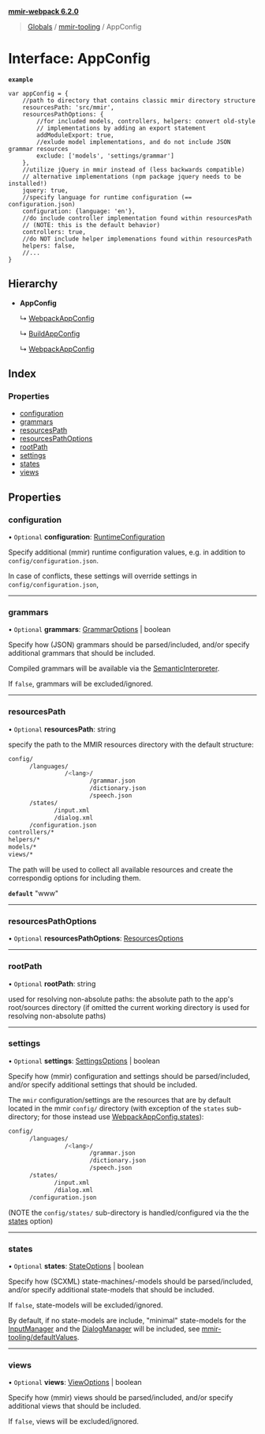 **[mmir-webpack 6.2.0](../README.md)**

> [Globals](../README.md) / [mmir-tooling](../modules/mmir_tooling.md) / AppConfig

# Interface: AppConfig

**`example`** 
```
var appConfig = {
	//path to directory that contains classic mmir directory structure
	resourcesPath: 'src/mmir',
	resourcesPathOptions: {
		//for included models, controllers, helpers: convert old-style
		// implementations by adding an export statement
		addModuleExport: true,
		//exlude model implementations, and do not include JSON grammar resources
		exclude: ['models', 'settings/grammar']
	},
	//utilize jQuery in mmir instead of (less backwards compatible)
	// alternative implementations (npm package jquery needs to be installed!)
	jquery: true,
	//specify language for runtime configuration (== configuration.json)
	configuration: {language: 'en'},
	//do include controller implementation found within resourcesPath
	// (NOTE: this is the default behavior)
	controllers: true,
	//do NOT include helper implemenations found within resourcesPath
	helpers: false,
	//...
}
```

## Hierarchy

* **AppConfig**

  ↳ [WebpackAppConfig](mmir_webpack.webpackappconfig.md)

  ↳ [BuildAppConfig](mmir_tooling.buildappconfig.md)

  ↳ [WebpackAppConfig](mmir_webpack.webpackappconfig.md)

## Index

### Properties

* [configuration](mmir_tooling.appconfig.md#configuration)
* [grammars](mmir_tooling.appconfig.md#grammars)
* [resourcesPath](mmir_tooling.appconfig.md#resourcespath)
* [resourcesPathOptions](mmir_tooling.appconfig.md#resourcespathoptions)
* [rootPath](mmir_tooling.appconfig.md#rootpath)
* [settings](mmir_tooling.appconfig.md#settings)
* [states](mmir_tooling.appconfig.md#states)
* [views](mmir_tooling.appconfig.md#views)

## Properties

### configuration

• `Optional` **configuration**: [RuntimeConfiguration](mmir_tooling.runtimeconfiguration.md)

Specify additional (mmir) runtime configuration values,
e.g. in addition to `config/configuration.json`.

In case of conflicts, these settings will override settings in
`config/configuration.json`,

___

### grammars

• `Optional` **grammars**: [GrammarOptions](mmir_tooling.grammaroptions.md) \| boolean

Specify how (JSON) grammars should be parsed/included, and/or
specify additional grammars that should be included.

Compiled grammars will be available via the [SemanticInterpreter](mmir_lib.semanticinterpreter.md).

If `false`, grammars will be excluded/ignored.

___

### resourcesPath

• `Optional` **resourcesPath**: string

specify the path to the MMIR resources directory with the default structure:
 ```bash
 config/
       /languages/
                 /<lang>/
                        /grammar.json
                        /dictionary.json
                        /speech.json
       /states/
              /input.xml
              /dialog.xml
       /configuration.json
 controllers/*
 helpers/*
 models/*
 views/*
 ```

The path will be used to collect all available resources and create the correspondig
options for including them.

**`default`** "www"

___

### resourcesPathOptions

• `Optional` **resourcesPathOptions**: [ResourcesOptions](mmir_tooling.resourcesoptions.md)

___

### rootPath

• `Optional` **rootPath**: string

used for resolving non-absolute paths: the absolute path to the app's root/sources directory (if omitted the current working directory is used for resolving non-absolute paths)

___

### settings

• `Optional` **settings**: [SettingsOptions](mmir_tooling.settingsoptions.md) \| boolean

Specify how (mmir) configuration and settings should be parsed/included,
and/or specify additional settings that should be included.

The `mmir` configuration/settings are the resources that are by default
located in the mmir `config/` directory
(with exception of the `states` sub-directory; for those instead use [WebpackAppConfig.states](mmir_webpack.webpackappconfig.md#states)):
 ```bash
 config/
       /languages/
                 /<lang>/
                        /grammar.json
                        /dictionary.json
                        /speech.json
       /states/
              /input.xml
              /dialog.xml
       /configuration.json
```
(NOTE the `config/states/` sub-directory is handled/configured via the the [states](mmir_tooling.appconfig.md#states) option)

___

### states

• `Optional` **states**: [StateOptions](mmir_tooling.stateoptions.md) \| boolean

Specify how (SCXML) state-machines/-models should be parsed/included, and/or
specify additional state-models that should be included.

If `false`, state-models will be excluded/ignored.

By default, if no state-models are include, "minimal" state-models
for the [InputManager](mmir_lib.inputmanager.md) and the [DialogManager](mmir_lib.dialogmanager.md) will be included,
see [mmir-tooling/defaultValues](https://github.com/mmig/mmir-tooling/tree/master/defaultValues).

___

### views

• `Optional` **views**: [ViewOptions](mmir_tooling.viewoptions.md) \| boolean

Specify how (mmir) views should be parsed/included, and/or
specify additional views that should be included.

If `false`, views will be excluded/ignored.
